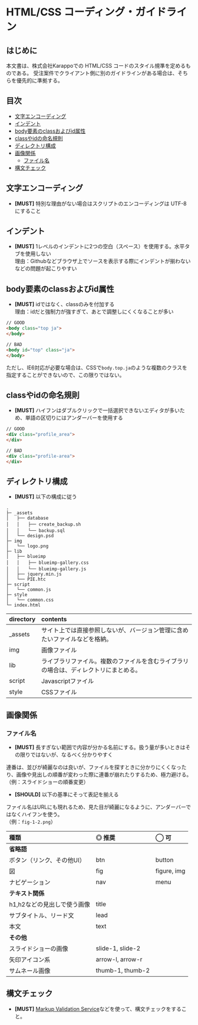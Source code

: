 # HTML/CSS コーディング・ガイドライン

## はじめに

本文書は、株式会社Karappoでの HTML/CSS コードのスタイル規準を定めるものである。
受注案件でクライアント側に別のガイドラインがある場合は、そちらを優先的に準拠する。


## 目次

<!-- MarkdownTOC  -->

- [文字エンコーディング](#文字エンコーディング)
- [インデント](#インデント)
- [body要素のclassおよびid属性](#body要素のclassおよびid属性)
- [classやidの命名規則](#classやidの命名規則)
- [ディレクトリ構成](#ディレクトリ構成)
- [画像関係](#画像関係)
  - [ファイル名](#ファイル名)
- [構文チェック](#構文チェック)

<!-- /MarkdownTOC -->


## 文字エンコーディング

- **[MUST]** 特別な理由がない場合はスクリプトのエンコーディングは UTF-8 にすること


## インデント

- **[MUST]** 1レベルのインデントに2つの空白（スペース）を使用する。水平タブを使用しない  
理由：Githubなどブラウザ上でソースを表示する際にインデントが揃わないなどの問題が起こりやすい


## body要素のclassおよびid属性

- **[MUST]** idではなく、classのみを付加する  
理由：idだと強制力が強すぎて、あとで調整しにくくなることが多い

```html
// GOOD
<body class="top ja">
</body>

// BAD
<body id="top" class="ja">
</body>
```

ただし、IE6対応が必要な場合は、CSSで`body.top.ja`のような複数のクラスを指定することができないので、この限りではない。


## classやidの命名規則

- **[MUST]** ハイフンはダブルクリックで一括選択できないエディタが多いため、単語の区切りにはアンダーバーを使用する

```html
// GOOD
<div class="profile_area">
</div>

// BAD
<div class="profile-area">
</div>
```


## ディレクトリ構成

- **[MUST]** 以下の構成に従う

```
.
├─ _assets
│   ├── database
│   │　　├── create_backup.sh
│   │　　└── backup.sql
│   └── design.psd
├─ img
│   └── logo.png
├─ lib
│   ├── blueimp
│   │　　├── blueimp-gallery.css
│   │　　└── blueimp-gallery.js
│   ├── jquery.min.js
│   └── PIE.htc
├─ script
│   └── common.js
├─ style
│   └── common.css
└─ index.html
```

| directory  | contents          |
|:---------- |:----------------- |
| _assets    | サイト上では直接参照しないが、バージョン管理に含めたいファイルなどを格納。         |
| img        | 画像ファイル         |
| lib        | ライブラリファイル。複数のファイルを含むライブラリの場合は、ディレクトリにまとめる。        |
| script     | Javascriptファイル  |
| style      | CSSファイル         |

## 画像関係

### ファイル名

- **[MUST]** 長すぎない範囲で内容が分かる名前にする。扱う量が多いときはその限りではないが、なるべく分かりやすく

連番は、並びが綺麗なのは良いが、ファイルを探すときに分かりにくくなったり、画像や見出しの順番が変わった際に連番が崩れたりするため、極力避ける。  
（例：スライドショーの順番変更）

- **[SHOULD]** 以下の基準にそって表記を揃える

ファイル名はURLにも現れるため、見た目が綺麗になるように、アンダーバーではなくハイフンを使う。  
（例：`fig-1-2.png`）

| 種類                    | ◎ 推奨           | ◯ 可        |
|:---------------------- |:---------------- |:---------- |
| **省略語**              |                  |            |
| ボタン（リンク、その他UI）  | btn              | button     |
| 図                     | fig              | figure, img |
| ナビゲーション            | nav              | menu       |
| **テキスト関係**          |                  |            |
| h1,h2などの見出しで使う画像 | title            |            |
| サブタイトル、リード文      | lead             |            |
| 本文                    | text             |            |
| **その他**              |                   |            |
| スライドショーの画像       | slide-1, slide-2   |            |
| 矢印アイコン系            | arrow-l, arrow-r   |            |
| サムネール画像            | thumb-1, thumb-2   |            |

## 構文チェック

- **[MUST]** [Markup Validation Service](http://validator.w3.org/)などを使って、構文チェックをすること。